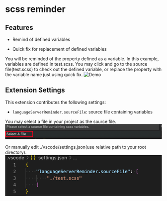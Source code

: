 # scss reminder

## Features

- Remind of defined variables

- Quick fix for replacement of defined variables

You will be reminded of the property defined as a variable. In this example, variables are defined in test.scss. You may click and go to the source file(test.scss) to check out the defined variable, or replace the property with the variable name just using quick fix.
![Demo](https://github.com/patrickli147/demos/blob/main/scss-reminder/scss-reminder.gif?raw=true)

## Extension Settings

This extension contributes the following settings:

- `languageServerReminder.sourceFile`: source file containing variables

You may select a file in your project as the source file.
![select a file](https://github.com/patrickli147/demos/blob/main/scss-reminder/config.png?raw=true)

Or manually edit ./vscode/settings.json(use relative path to your root directory).
![settings.json](https://github.com/patrickli147/demos/blob/main/scss-reminder/settings.png?raw=true)
